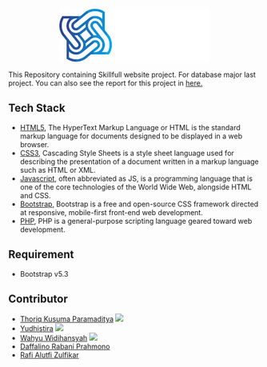 <p align="center"><img src="public/img/logo.png" width="300"></p>

This Repository containing Skillfull website project. For database major last project. You can also see the report for this project in [here.](https://docs.google.com/document/d/1kCg7WDGA6rZ0F1B1iAkrlIbLoA5Q2lD3I4xLy-yNzwA/edit?usp=sharing)

## Tech Stack

- [HTML5](), The HyperText Markup Language or HTML is the standard markup language for documents designed to be displayed in a web browser.
- [CSS3](), Cascading Style Sheets is a style sheet language used for describing the presentation of a document written in a markup language such as HTML or XML.
- [Javascript](), often abbreviated as JS, is a programming language that is one of the core technologies of the World Wide Web, alongside HTML and CSS.
- [Bootstrap](), Bootstrap is a free and open-source CSS framework directed at responsive, mobile-first front-end web development.
- [PHP](), PHP is a general-purpose scripting language geared toward web development.

## Requirement

- Bootstrap v5.3

## Contributor
  - [Thoriq Kusuma Paramaditya](https://github.com/prmditya) 
            <img src="https://cdn.jsdelivr.net/gh/devicons/devicon/icons/github/github-original.svg" width="20"/>
  - [Yudhistira](https://github.com/yudhisthereal) <img src="https://cdn.jsdelivr.net/gh/devicons/devicon/icons/github/github-original.svg" width="20"/>
  - [Wahyu Widihansyah](https://www.linkedin.com/in/wahyu-widihansyah) 
            <img src="https://cdn.jsdelivr.net/gh/devicons/devicon/icons/linkedin/linkedin-original.svg" width="20"/>
  - [Daffalino Rabani Prahmono]()
  - [Rafi Alutfi Zulfikar]()

